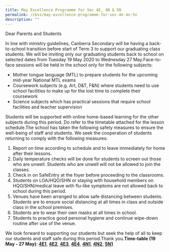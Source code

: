 ```yaml
---
title: May Excellence Programme for Sec 4E, 4N & 5N
permalink: /cbss/may-excellence-programme-for-sec-4e-4n-5n
description: ""
---
```

<p>Dear Parents and Students</p>
<p>In line with ministry guidelines, Canberra Secondary will be having a back-to-school transition before start of Term 3 to support our graduating class students. We will be inviting only our graduating students back to school on selected dates from Tuesday 19 May 2020 to Wednesday 27 May.Face-to-face sessions will be held in the school only for the following subjects:</p>
<ul>
<li>Mother tongue language (MTL) to prepare students for the upcoming mid-year National MTL exams</li>
<li>Coursework subjects (e.g. Art, D&amp;T, F&amp;N) where students need to use school facilities to make up for the lost time to complete their coursework</li>
<li>Science subjects which has practical sessions that require school facilities and teacher supervision</li>
</ul>
<p>Students will be supported with online home-based learning for the other subjects during this period. Do refer to the timetable attached for the lesson schedule.The school has taken the following safety measures to ensure the well-being of staff and students. We seek the cooperation of students returning to comply with the following measures:</p>
<ol>
<li>Report on time according to schedule and to leave immediately for home after their lessons.</li>
<li>Daily temperature checks will be done for students to screen out those who are unwell. Students who are unwell will not be allowed to join the classes.</li>
<li>Check in on SafeEntry at the foyer before proceeding to the classrooms.</li>
<li>Students on LOA/HQO/SHN or staying with household members on HQO/SHN/medical leave with flu-like symptoms are not allowed back to school during this period.</li>
<li>Venues have been arranged to allow safe distancing between students. Students are to ensure social distancing at all times in class and outside class in the school premises.</li>
<li>Students are to wear their own masks at all times in school.</li>
<li>Students to practice good personal hygiene and continue wipe-down routine after use of the venue.</li>
</ol>
<p>We look forward to supporting our students but seek the help of all to keep our students and staff safe during this period.Thank you.<strong>Time-table (19 May - 27 May)</strong>:&nbsp;<strong><a href="https://moe-canberrasec-staging.netlify.app/files/2020May-4E1.pdf">4E1</a></strong>,&nbsp;<strong><a href="https://moe-canberrasec-staging.netlify.app/files/2020May-4E2.pdf">4E2</a></strong>,&nbsp;<strong><a href="https://moe-canberrasec-staging.netlify.app/files/2020May-4E3.pdf">4E3</a></strong>,&nbsp;<strong><a href="https://moe-canberrasec-staging.netlify.app/files/2020May-4E4.pdf">4E4</a></strong>,&nbsp;<strong><a href="https://moe-canberrasec-staging.netlify.app/files/2020May-4N1.pdf">4N1</a></strong>,&nbsp;<strong><a href="https://moe-canberrasec-staging.netlify.app/files/2020May-4N2.pdf">4N2</a></strong>,&nbsp;<strong><a href="https://moe-canberrasec-staging.netlify.app/files/2020May-5N1.pdf">5N1</a></strong></p>